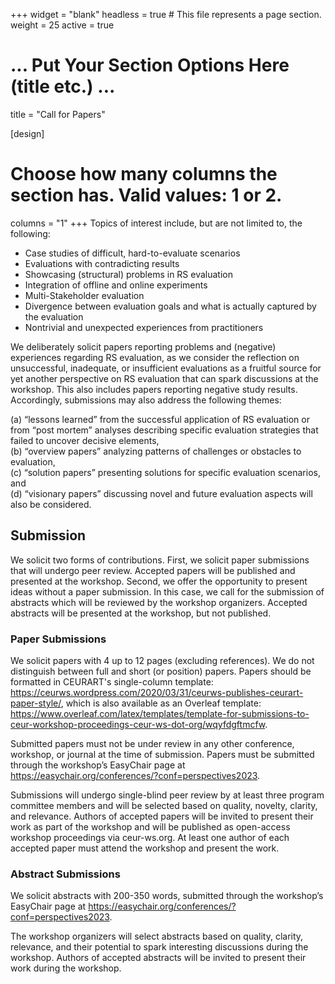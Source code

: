 +++
widget = "blank"
headless = true  # This file represents a page section.
weight = 25
active = true

# ... Put Your Section Options Here (title etc.) ...
title = "Call for Papers"

[design]
  # Choose how many columns the section has. Valid values: 1 or 2.
  columns = "1"
+++
Topics of interest include, but are not limited to, the following: 

* Case studies of difficult, hard-to-evaluate scenarios
* Evaluations with contradicting results
* Showcasing (structural) problems in RS evaluation
* Integration of offline and online experiments
* Multi-Stakeholder evaluation
* Divergence between evaluation goals and what is actually captured by the evaluation
* Nontrivial and unexpected experiences from practitioners

We deliberately solicit papers reporting problems and (negative) experiences regarding RS evaluation, as we consider the reflection on unsuccessful, inadequate, or insufficient evaluations as a fruitful source for yet another perspective on RS evaluation that can spark discussions at the workshop. This also includes papers reporting negative study results. Accordingly, submissions may also address the following
themes: 

(a) “lessons learned” from the successful application of RS evaluation or from “post mortem” analyses describing specific evaluation strategies that failed to uncover decisive elements, <br> 
(b) “overview papers” analyzing patterns of challenges or obstacles to evaluation, <br>
(c) “solution papers” presenting solutions for specific evaluation scenarios, and <br>
(d) “visionary papers” discussing novel and future evaluation aspects will also be considered.


## Submission

We solicit two forms of contributions.
First, we solicit paper submissions that will undergo peer review. Accepted papers will be published and presented at the workshop.
Second, we offer the opportunity to present ideas without a paper submission. In this case, we call for the submission of abstracts which will be reviewed by the workshop organizers. Accepted abstracts will be presented at the workshop, but not published.


### Paper Submissions
We solicit papers with 4 up to 12 pages (excluding references). We do not distinguish between full and short (or position) papers. Papers should be formatted in CEURART's single-column template: https://ceurws.wordpress.com/2020/03/31/ceurws-publishes-ceurart-paper-style/, which is also available as an Overleaf template: https://www.overleaf.com/latex/templates/template-for-submissions-to-ceur-workshop-proceedings-ceur-ws-dot-org/wqyfdgftmcfw.

Submitted papers must not be under review in any other conference, workshop, or journal at the time of submission. Papers must be submitted through the workshop’s EasyChair page at https://easychair.org/conferences/?conf=perspectives2023. 

Submissions will undergo single-blind peer review by at least three program committee members and will be selected based on quality, novelty, clarity, and relevance. Authors of accepted papers will be invited to present their work as part of the workshop and will be published as open-access workshop proceedings via ceur-ws.org. At least one author of each accepted paper must attend the workshop and present the work.


### Abstract Submissions
We solicit abstracts with 200-350 words, submitted through the workshop’s EasyChair page at https://easychair.org/conferences/?conf=perspectives2023.

The workshop organizers will select abstracts based on quality, clarity, relevance, and their potential to spark interesting discussions during the workshop. Authors of accepted abstracts will be invited to present their work during the workshop. 